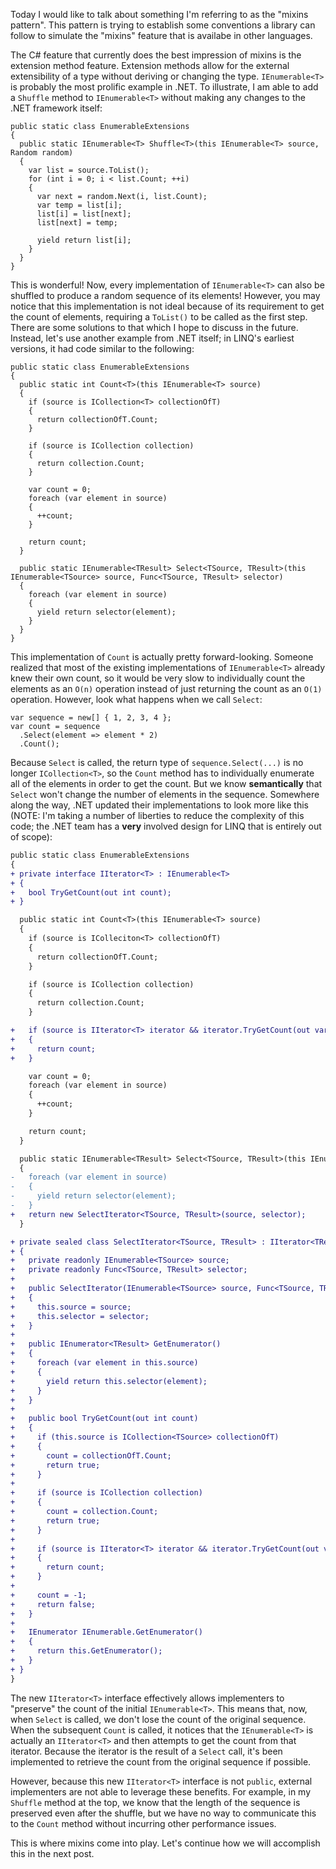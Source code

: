 Today I would like to talk about something I'm referring to as the "mixins pattern". This pattern is trying to establish some conventions a library can follow to simulate the "mixins" feature that is availabe in other languages.

The C# feature that currently does the best impression of mixins is the extension method feature. Extension methods allow for the external extensibility of a type without deriving or changing the type. `IEnumerable<T>` is probably the most prolific example in .NET. To illustrate, I am able to add a `Shuffle` method to `IEnumerable<T>` without making any changes to the .NET framework itself:

```
public static class EnumerableExtensions
{
  public static IEnumerable<T> Shuffle<T>(this IEnumerable<T> source, Random random)
  {
    var list = source.ToList();
    for (int i = 0; i < list.Count; ++i)
    {
      var next = random.Next(i, list.Count);
      var temp = list[i];
      list[i] = list[next];
      list[next] = temp;

      yield return list[i];
    }
  }
}
```

This is wonderful! Now, every implementation of `IEnumerable<T>` can also be shuffled to produce a random sequence of its elements! However, you may notice that this implementation is not ideal because of its requirement to get the count of elements, requiring a `ToList()` to be called as the first step. There are some solutions to that which I hope to discuss in the future. Instead, let's use another example from .NET itself; in LINQ's earliest versions, it had code similar to the following:

```
public static class EnumerableExtensions
{
  public static int Count<T>(this IEnumerable<T> source)
  {
    if (source is ICollection<T> collectionOfT)
    {
      return collectionOfT.Count;
    }

    if (source is ICollection collection)
    {
      return collection.Count;
    }

    var count = 0;
    foreach (var element in source)
    {
      ++count;
    }

    return count;
  }

  public static IEnumerable<TResult> Select<TSource, TResult>(this IEnumerable<TSource> source, Func<TSource, TResult> selector)
  {
    foreach (var element in source)
    {
      yield return selector(element);
    }
  }
}
```

This implementation of `Count` is actually pretty forward-looking. Someone realized that most of the existing implementations of `IEnumerable<T>` already knew their own count, so it would be very slow to individually count the elements as an `O(n)` operation instead of just returning the count as an `O(1)` operation. However, look what happens when we call `Select`:

```
var sequence = new[] { 1, 2, 3, 4 };
var count = sequence
  .Select(element => element * 2)
  .Count();
```

Because `Select` is called, the return type of `sequence.Select(...)` is no longer `ICollection<T>`, so the `Count` method has to individually enumerate all of the elements in order to get the count. But we know **semantically** that `Select` won't change the number of elements in the sequence. Somewhere along the way, .NET updated their implementations to look more like this (NOTE: I'm taking a number of liberties to reduce the complexity of this code; the .NET team has a **very** involved design for LINQ that is entirely out of scope):

```diff
public static class EnumerableExtensions
{
+ private interface IIterator<T> : IEnumerable<T>
+ {
+   bool TryGetCount(out int count);
+ }

  public static int Count<T>(this IEnumerable<T> source)
  {
    if (source is IColleciton<T> collectionOfT)
    {
      return collectionOfT.Count;
    }

    if (source is ICollection collection)
    {
      return collection.Count;
    }

+   if (source is IIterator<T> iterator && iterator.TryGetCount(out var count))
+   {
+     return count;
+   }

    var count = 0;
    foreach (var element in source)
    {
      ++count;
    }

    return count;
  }

  public static IEnumerable<TResult> Select<TSource, TResult>(this IEnumerable<TSource> source, Func<TSource, TResult> selector)
  {
-   foreach (var element in source)
-   {
-     yield return selector(element);
-   }
+   return new SelectIterator<TSource, TResult>(source, selector);
  }

+ private sealed class SelectIterator<TSource, TResult> : IIterator<TResult>
+ {
+   private readonly IEnumerable<TSource> source;
+   private readonly Func<TSource, TResult> selector;
+
+   public SelectIterator(IEnumerable<TSource> source, Func<TSource, TResult> selector)
+   {
+     this.source = source;
+     this.selector = selector;
+   }
+
+   public IEnumerator<TResult> GetEnumerator()
+   {
+     foreach (var element in this.source)
+     {
+       yield return this.selector(element);
+     }
+   }
+
+   public bool TryGetCount(out int count)
+   {
+     if (this.source is ICollection<TSource> collectionOfT)
+     {
+       count = collectionOfT.Count;
+       return true;
+     }
+
+     if (source is ICollection collection)
+     {
+       count = collection.Count;
+       return true;
+     }
+
+     if (source is IIterator<T> iterator && iterator.TryGetCount(out var count))
+     {
+       return count;
+     }
+
+     count = -1;
+     return false;
+   }
+
+   IEnumerator IEnumerable.GetEnumerator()
+   {
+     return this.GetEnumerator();
+   }
+ }
}
```

The new `IIterator<T>` interface effectively allows implementers to "preserve" the count of the initial `IEnumerable<T>`. This means that, now, when `Select` is called, we don't lose the count of the original sequence. When the subsequent `Count` is called, it notices that the `IEnumerable<T>` is actually an `IIterator<T>` and then attempts to get the count from that iterator. Because the iterator is the result of a `Select` call, it's been implemented to retrieve the count from the original sequence if possible.

However, because this new `IIterator<T>` interface is not `public`, external implementers are not able to leverage these benefits. For example, in my `Shuffle` method at the top, we know that the length of the sequence is preserved even after the shuffle, but we have no way to communicate this to the `Count` method without incurring other performance issues.

This is where mixins come into play. Let's continue how we will accomplish this in the next post.
